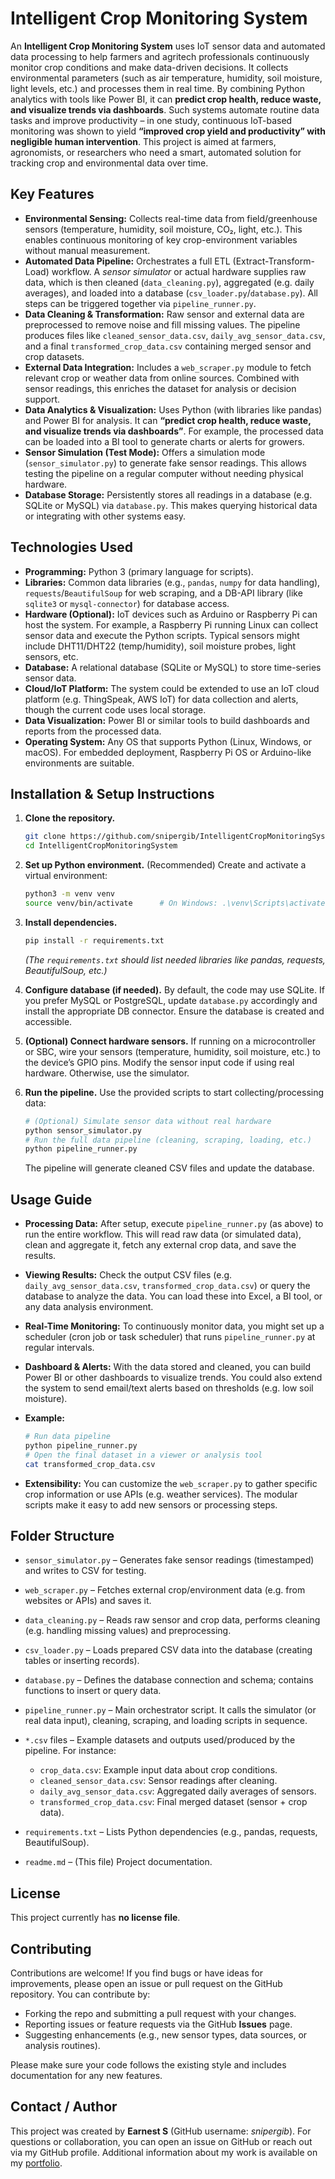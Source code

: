 # Intelligent Crop Monitoring System

An **Intelligent Crop Monitoring System** uses IoT sensor data and automated data processing to help farmers and agritech professionals continuously monitor crop conditions and make data-driven decisions. It collects environmental parameters (such as air temperature, humidity, soil moisture, light levels, etc.) and processes them in real time.  By combining Python analytics with tools like Power BI, it can **predict crop health, reduce waste, and visualize trends via dashboards**.  Such systems automate routine data tasks and improve productivity – in one study, continuous IoT-based monitoring was shown to yield **“improved crop yield and productivity” with negligible human intervention**.  This project is aimed at farmers, agronomists, or researchers who need a smart, automated solution for tracking crop and environmental data over time.

## Key Features

* **Environmental Sensing:** Collects real-time data from field/greenhouse sensors (temperature, humidity, soil moisture, CO₂, light, etc.).  This enables continuous monitoring of key crop-environment variables without manual measurement.
* **Automated Data Pipeline:** Orchestrates a full ETL (Extract-Transform-Load) workflow. A *sensor simulator* or actual hardware supplies raw data, which is then cleaned (`data_cleaning.py`), aggregated (e.g. daily averages), and loaded into a database (`csv_loader.py`/`database.py`).  All steps can be triggered together via `pipeline_runner.py`.
* **Data Cleaning & Transformation:** Raw sensor and external data are preprocessed to remove noise and fill missing values. The pipeline produces files like `cleaned_sensor_data.csv`, `daily_avg_sensor_data.csv`, and a final `transformed_crop_data.csv` containing merged sensor and crop datasets.
* **External Data Integration:** Includes a `web_scraper.py` module to fetch relevant crop or weather data from online sources.  Combined with sensor readings, this enriches the dataset for analysis or decision support.
* **Data Analytics & Visualization:** Uses Python (with libraries like pandas) and Power BI for analysis. It can **“predict crop health, reduce waste, and visualize trends via dashboards”**.  For example, the processed data can be loaded into a BI tool to generate charts or alerts for growers.
* **Sensor Simulation (Test Mode):** Offers a simulation mode (`sensor_simulator.py`) to generate fake sensor readings.  This allows testing the pipeline on a regular computer without needing physical hardware.
* **Database Storage:** Persistently stores all readings in a database (e.g. SQLite or MySQL) via `database.py`. This makes querying historical data or integrating with other systems easy.

## Technologies Used

* **Programming:** Python 3 (primary language for scripts).
* **Libraries:** Common data libraries (e.g., `pandas`, `numpy` for data handling), `requests`/`BeautifulSoup` for web scraping, and a DB-API library (like `sqlite3` or `mysql-connector`) for database access.
* **Hardware (Optional):** IoT devices such as Arduino or Raspberry Pi can host the system. For example, a Raspberry Pi running Linux can collect sensor data and execute the Python scripts.  Typical sensors might include DHT11/DHT22 (temp/humidity), soil moisture probes, light sensors, etc.
* **Database:** A relational database (SQLite or MySQL) to store time-series sensor data.
* **Cloud/IoT Platform:** The system could be extended to use an IoT cloud platform (e.g. ThingSpeak, AWS IoT) for data collection and alerts, though the current code uses local storage.
* **Data Visualization:** Power BI or similar tools to build dashboards and reports from the processed data.
* **Operating System:** Any OS that supports Python (Linux, Windows, or macOS). For embedded deployment, Raspberry Pi OS or Arduino-like environments are suitable.

## Installation & Setup Instructions

1. **Clone the repository.**

   ```bash
   git clone https://github.com/snipergib/IntelligentCropMonitoringSystem.git
   cd IntelligentCropMonitoringSystem
   ```
2. **Set up Python environment.** (Recommended) Create and activate a virtual environment:

   ```bash
   python3 -m venv venv
   source venv/bin/activate      # On Windows: .\venv\Scripts\activate
   ```
3. **Install dependencies.**

   ```bash
   pip install -r requirements.txt
   ```

   *(The `requirements.txt` should list needed libraries like pandas, requests, BeautifulSoup, etc.)*
4. **Configure database (if needed).** By default, the code may use SQLite. If you prefer MySQL or PostgreSQL, update `database.py` accordingly and install the appropriate DB connector. Ensure the database is created and accessible.
5. **(Optional) Connect hardware sensors.** If running on a microcontroller or SBC, wire your sensors (temperature, humidity, soil moisture, etc.) to the device’s GPIO pins. Modify the sensor input code if using real hardware. Otherwise, use the simulator.
6. **Run the pipeline.** Use the provided scripts to start collecting/processing data:

   ```bash
   # (Optional) Simulate sensor data without real hardware
   python sensor_simulator.py
   # Run the full data pipeline (cleaning, scraping, loading, etc.)
   python pipeline_runner.py
   ```

   The pipeline will generate cleaned CSV files and update the database.

## Usage Guide

* **Processing Data:** After setup, execute `pipeline_runner.py` (as above) to run the entire workflow. This will read raw data (or simulated data), clean and aggregate it, fetch any external crop data, and save the results.
* **Viewing Results:** Check the output CSV files (e.g. `daily_avg_sensor_data.csv`, `transformed_crop_data.csv`) or query the database to analyze the data. You can load these into Excel, a BI tool, or any data analysis environment.
* **Real-Time Monitoring:** To continuously monitor data, you might set up a scheduler (cron job or task scheduler) that runs `pipeline_runner.py` at regular intervals.
* **Dashboard & Alerts:** With the data stored and cleaned, you can build Power BI or other dashboards to visualize trends. You could also extend the system to send email/text alerts based on thresholds (e.g. low soil moisture).
* **Example:**

  ```bash
  # Run data pipeline
  python pipeline_runner.py
  # Open the final dataset in a viewer or analysis tool
  cat transformed_crop_data.csv
  ```
* **Extensibility:** You can customize the `web_scraper.py` to gather specific crop information or use APIs (e.g. weather services). The modular scripts make it easy to add new sensors or processing steps.

## Folder Structure

* `sensor_simulator.py` – Generates fake sensor readings (timestamped) and writes to CSV for testing.
* `web_scraper.py` – Fetches external crop/environment data (e.g. from websites or APIs) and saves it.
* `data_cleaning.py` – Reads raw sensor and crop data, performs cleaning (e.g. handling missing values) and preprocessing.
* `csv_loader.py` – Loads prepared CSV data into the database (creating tables or inserting records).
* `database.py` – Defines the database connection and schema; contains functions to insert or query data.
* `pipeline_runner.py` – Main orchestrator script. It calls the simulator (or real data input), cleaning, scraping, and loading scripts in sequence.
* `*.csv` files – Example datasets and outputs used/produced by the pipeline. For instance:

  * `crop_data.csv`: Example input data about crop conditions.
  * `cleaned_sensor_data.csv`: Sensor readings after cleaning.
  * `daily_avg_sensor_data.csv`: Aggregated daily averages of sensors.
  * `transformed_crop_data.csv`: Final merged dataset (sensor + crop data).
* `requirements.txt` – Lists Python dependencies (e.g., pandas, requests, BeautifulSoup).
* `readme.md` – (This file) Project documentation.

## License

This project currently has **no license file**. 

## Contributing

Contributions are welcome! If you find bugs or have ideas for improvements, please open an issue or pull request on the GitHub repository. You can contribute by:

* Forking the repo and submitting a pull request with your changes.
* Reporting issues or feature requests via the GitHub **Issues** page.
* Suggesting enhancements (e.g., new sensor types, data sources, or analysis routines).

Please make sure your code follows the existing style and includes documentation for any new features.

## Contact / Author

This project was created by **Earnest S** (GitHub username: *snipergib*). For questions or collaboration, you can open an issue on GitHub or reach out via my GitHub profile. Additional information about my work is available on my [portfolio](http://earni.onrender.com).
